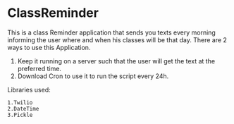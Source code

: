 # ClassReminder
This is a class Reminder application that sends you texts every morning informing the user where and when his classes will be that day.
There are 2 ways to use this Application.
1. Keep it running on a server such that the user will get the text at the preferred time.
2. Download Cron to use it to run the script every 24h.

Libraries used:
    
    1.Twilio
    2.DateTime
    3.Pickle
